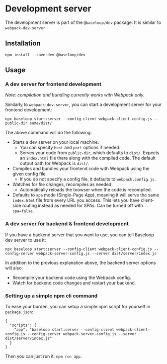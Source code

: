 # Development server

The development server is part of the `@baseloop/dev` package. It is similar to `webpack-dev-server`.

## Installation

```
npm install --save-dev @baseloop/dev
```

## Usage

### A dev server for frontend development

*Note: compilation and bundling currently works with Webpack only.*

Similarly to `webpack-dev-server`, you can start a development server for your frontend development:

```
npx baseloop start:server --config-client webpack-client-config.js --public-dir some/dist/
```

The above command will do the following:

* Starts a dev server on your local machine.
  * You can specify `host` and `port` options if needed.
  * Serves your code from `public-dir`, which defaults to `dist/`. 
    Expects an `index.html` file there along with the compiled code. The default output path for Webpack is `dist/`.
* Compiles and bundles your frontend code with Webpack using the given config file.
  * If you do not specify a config file, it defaults to `webpack.config.js`.
* Watches for file changes, recompiles as needed.
  * Automatically reloads the browser when the code is recompiled.
* Defaults to `spa` mode (Single-Page App), meaning it will serve the same `index.html` file from every URL you access.
  This lets you have client-side routing instead as needed for SPAs. Can be turned off with `--spa=false`.

### A dev server for backend & frontend development

If you have a backend server that you want to use, you can tell Baseloop dev server to use it:

```
npx baseloop start:server --config-client webpack-client-config.js --config-server webpack-server-config.js --server dist/server/index.js
```

In addition to the previous explanation above, the backend server options will also:

* Recompile your backend code using the Webpack config.
* Watch for backend code changes and restart your backend.

### Setting up a simple npm cli command

To ease your burden, you can setup a simple npm script for yourself in `package.json`:

```
{
  "scripts": {
    "app": "baseloop start:server --config-client webpack-client-config.js --config-server webpack-server-config.js --server dist/server/index.js"
  }
}
```

Then you can just run it: `npm run app`.
